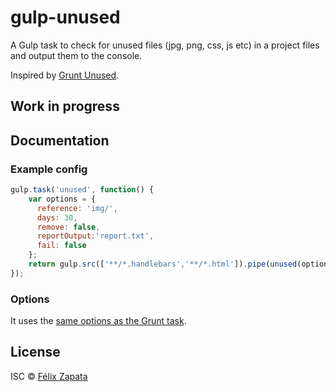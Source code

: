 # gulp-unused
A Gulp task to check for unused files (jpg, png, css, js etc) in a project files and output them to the console.

Inspired by [Grunt Unused](https://github.com/ryanburgess/grunt-unused).

## Work in progress

## Documentation

### Example config

```javascript
gulp.task('unused', function() {
    var options = {
      reference: 'img/',
      days: 30,
      remove: false,
      reportOutput:'report.txt',
      fail: false
    };
    return gulp.src(['**/*.handlebars','**/*.html']).pipe(unused(options));
});
```

### Options

It uses the [same options as the Grunt task](https://github.com/ryanburgess/grunt-unused#options).

## License

ISC © [Félix Zapata](http://github.com/felixzapata)
